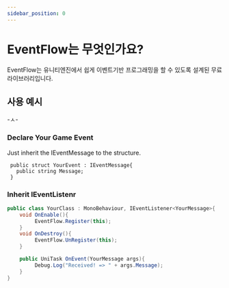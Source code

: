 ```yaml
---
sidebar_position: 0
---
```


# EventFlow는 무엇인가요?

EventFlow는 유니티엔진에서 쉽게 이벤트기반 프로그래밍을 할 수 있도록 설계된 무료 라이브러리입니다. 

## 사용 예시
 
 -ㅅ-
 
### Declare Your Game Event
Just inherit the IEventMessage to the structure.

```
 public struct YourEvent : IEventMessage{ 
   public string Message;
 }
```

### Inherit IEventListenr

```cs
public class YourClass : MonoBehaviour, IEventListener<YourMessage>{
    void OnEnable(){
         EventFlow.Register(this);
    }
    void OnDestroy(){
         EventFlow.UnRegister(this);
    }

    public UniTask OnEvent(YourMessage args){
         Debug.Log("Received! => " + args.Message);
    }
}
```